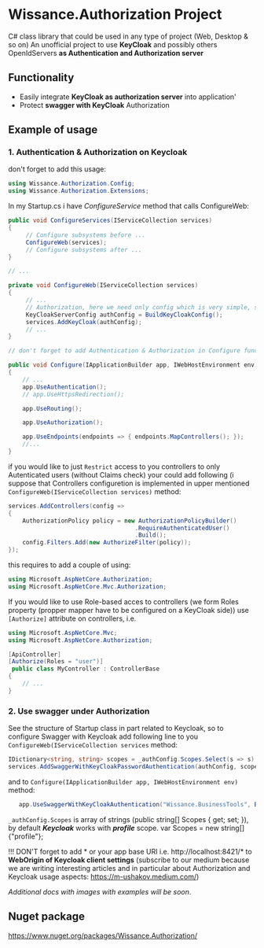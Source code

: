 # Wissance.Authorization Project
C# class library that could be used in any type of project (Web, Desktop & so on)
An unofficial project to use **KeyCloak** and possibly others OpenIdServers **as Authentication and Authorization server**

## Functionality
* Easily integrate **KeyCloak as authorization server** into application'
* Protect **swagger with KeyCloak** Authorization

## Example of usage
### 1. Authentication & Authorization on Keycloak

don't forget to add this usage:
```c#
using Wissance.Authorization.Config;
using Wissance.Authorization.Extensions;
```

In my Startup.cs i have _ConfigureService_ method that calls ConfigureWeb:
```C#
public void ConfigureServices(IServiceCollection services)
{
     // Configure subsystems before ...
     ConfigureWeb(services);
     // Configure subsystems after ...
}

// ...

private void ConfigureWeb(IServiceCollection services)
{
     // ...
     // Authorization, here we need only config which is very simple, see KeyCloakAuthenticator tests
     KeyCloakServerConfig authConfig = BuildKeyCloakConfig();
     services.AddKeyCloak(authConfig);
     // ...
}

// don't forget to add Authentication & Authorization in Configure function, like this:

public void Configure(IApplicationBuilder app, IWebHostEnvironment env)
{
    // ...
    app.UseAuthentication();
    // app.UseHttpsRedirection();

    app.UseRouting();

    app.UseAuthorization();

    app.UseEndpoints(endpoints => { endpoints.MapControllers(); });
    //...
}

```

if you would like to just `Restrict` access to you controllers to only Autenticated users (without Claims check) your could add following (i suppose that Controllers configuretion is implemented in upper mentioned `ConfigureWeb(IServiceCollection services)` method:

```c#
services.AddControllers(config =>
{
    AuthorizationPolicy policy = new AuthorizationPolicyBuilder()
                                    .RequireAuthenticatedUser()
                                    .Build();
    config.Filters.Add(new AuthorizeFilter(policy));
});
```
this requires to add a couple of using:

```c#
using Microsoft.AspNetCore.Authorization;
using Microsoft.AspNetCore.Mvc.Authorization;
```

If you would like to use Role-based acces to controllers (we form Roles property (propper mapper have to be configured on a KeyCloak side)) use `[Authorize]` attribute on controllers, i.e.
```c#
using Microsoft.AspNetCore.Mvc;
using Microsoft.AspNetCore.Authorization;

[ApiController]
[Authorize(Roles = "user")]
 public class MyController : ControllerBase
{
    // ...
}
```

### 2. Use swagger under Authorization

See the structure of Startup class in part related to Keycloak, so to configure Swagger with Keycloak add following line to you `ConfigureWeb(IServiceCollection services` method:

```c#
IDictionary<string, string> scopes = _authConfig.Scopes.Select(s => s).ToDictionary(k => k, v => v);
services.AddSwaggerWithKeyCloakPasswordAuthentication(authConfig, scopes);
```

and to `Configure(IApplicationBuilder app, IWebHostEnvironment env)` method:

```c#
   app.UseSwaggerWithKeyCloakAuthentication("Wissance.BusinessTools", BuildKeyCloakConfig(), _authConfig.Scopes);
```

`_authConfig.Scopes` is array of strings (public string[] Scopes { get; set; }), by default _**Keycloak**_ works with _**profile**_ scope.
var Scopes = new string[]{"profile"};

!!! DON'T forget to add * or your app base URI i.e. http://localhost:8421/* to **WebOrigin of Keycloak client settings** (subscribe to our medium because we are writing interesting articles and in particular about Authorization and Keycloak usage aspects: https://m-ushakov.medium.com/)

_Additional docs with images with examples will be soon_.

## Nuget package
https://www.nuget.org/packages/Wissance.Authorization/
